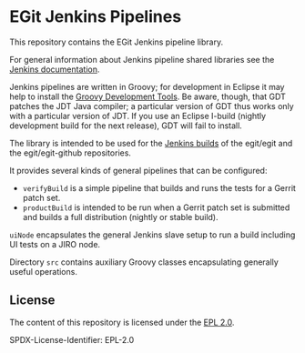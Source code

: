 <!--
 * Copyright (C) 2020 EGit Committers and others.
 *
 * All rights reserved. This program and the accompanying materials
 * are made available under the terms of the Eclipse Public License 2.0
 * which accompanies this distribution, and is available at
 * https://www.eclipse.org/legal/epl-2.0/
 *
 * SPDX-License-Identifier: EPL-2.0
-->

# EGit Jenkins Pipelines

This repository contains the EGit Jenkins pipeline library.

For general information about Jenkins pipeline shared libraries see the
[Jenkins documentation](https://jenkins.io/doc/book/pipeline/shared-libraries/).

Jenkins pipelines are written in Groovy; for development in Eclipse it may
help to install the [Groovy Development Tools](https://marketplace.eclipse.org/content/groovy-development-tools).
Be aware, though, that GDT patches the JDT Java compiler; a particular version
of GDT thus works only with a particular version of JDT. If you use an Eclipse
I-build (nightly development build for the next release), GDT will fail to
install.

The library is intended to be used for the [Jenkins builds](https://ci.eclipse.org/egit/)
of the egit/egit and the egit/egit-github repositories.

It provides several kinds of general pipelines that can be configured:

* `verifyBuild` is a simple pipeline that builds and runs the tests for a Gerrit patch set.
* `productBuild` is intended to be run when a Gerrit patch set is submitted and builds a full distribution (nightly or stable build).

`uiNode` encapsulates the general Jenkins slave setup to run a build including UI tests on a JIRO node.

Directory `src` contains auxiliary Groovy classes encapsulating generally useful operations.

## License

The content of this repository is licensed under the [EPL 2.0](https://www.eclipse.org/legal/epl-2.0).

SPDX-License-Identifier: EPL-2.0
